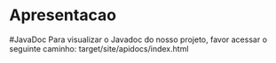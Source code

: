 # Apresentacao

#JavaDoc
Para visualizar o Javadoc do nosso projeto, favor acessar o seguinte caminho: target/site/apidocs/index.html
